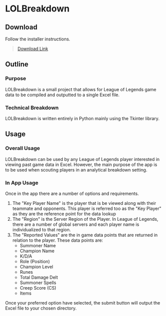 # LOLBreakdown
## Download 
Follow the installer instructions.
> [Download Link](https://github.com/BrodyMcLemore/LOLBreakdown/blob/main/LOLBreakdown_Setup.exe "download")

## Outline
### Purpose
LOLBreakdown is a small project that allows for League of Legends game data to be compiled and outputted to a single Excel file.
### Technical Breakdown
LOLBreakdown is written entirely in Python mainly using the Tkinter library.
## Usage
### Overall Usage
LOLBreakdown can be used by any League of Legends player interested in viewing past game data in Excel. However, the main purpose of the app is to be used when scouting players in an analytical breakdown setting. 
### In App Usage
Once in the app there are a number of options and requirements.
1. The "Key Player Name" is the player that is be viewed along with their teammate and opponents. This player is referred too as the "Key Player" as they are the reference point for the data lookup
2. The "Region" is the Server Region of the Player. In League of Legends, there are a number of global servers and each player name is individualized to that region.
3. The "Reported Values" are the in game data points that are returned in relation to the player. These data points are:
    - Summoner Name
    - Champion Name 
    - K/D/A
    - Role (Position)
    - Champion Level
    - Runes
    - Total Damage Delt
    - Summoner Spells
    - Creep Score (CS)
    - Items

Once your preferred option have selected, the submit button will output the Excel file to your chosen directory.  

